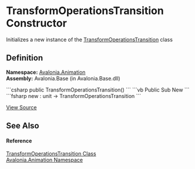 # TransformOperationsTransition Constructor


Initializes a new instance of the <a href="T_Avalonia_Animation_TransformOperationsTransition">TransformOperationsTransition</a> class



## Definition
**Namespace:** <a href="N_Avalonia_Animation">Avalonia.Animation</a>  
**Assembly:** Avalonia.Base (in Avalonia.Base.dll)

<Tabs groupId="api-code-preview">
<TabItem value="csharp" label="C#">
```csharp
public TransformOperationsTransition()
```
</TabItem>
<TabItem value="vb" label="VB">
```vb
Public Sub New
```
</TabItem>
<TabItem value="fsharp" label="F#">
```fsharp
new : unit -> TransformOperationsTransition
```
</TabItem>
</Tabs>



<a href="https://github.com/AvaloniaUI/Avalonia/tree/master/src/Avalonia.Base/Animation/Transitions/TransformOperationsTransition.cs" title="View the source code">View Source</a>



## See Also


#### Reference
<a href="T_Avalonia_Animation_TransformOperationsTransition">TransformOperationsTransition Class</a>  
<a href="N_Avalonia_Animation">Avalonia.Animation Namespace</a>  

